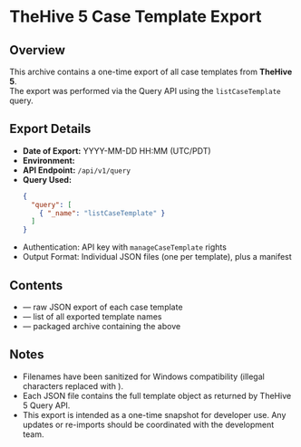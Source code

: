 # TheHive 5 Case Template Export

## Overview
This archive contains a one-time export of all case templates from **TheHive 5**.  
The export was performed via the Query API using the `listCaseTemplate` query.

## Export Details
- **Date of Export:** YYYY-MM-DD HH:MM (UTC/PDT)
- **Environment:** <hostname or environment name>
- **API Endpoint:** `/api/v1/query`
- **Query Used:**
  ```json
  {
    "query": [
      { "_name": "listCaseTemplate" }
    ]
  }
- 	Authentication: API key with ``` manageCaseTemplate ``` rights
- 	Output Format: Individual JSON files (one per template), plus a manifest

## Contents
 	
- 	 — raw JSON export of each case template
- 	 — list of all exported template names
- 	 — packaged archive containing the above

## Notes

- 	Filenames have been sanitized for Windows compatibility (illegal characters replaced with ).
- 	Each JSON file contains the full template object as returned by TheHive 5 Query API.
- 	This export is intended as a one-time snapshot for developer use.
Any updates or re-imports should be coordinated with the development team.
